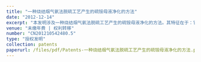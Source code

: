 ```yaml
---
title: "一种烧结烟气氨法脱硫工艺产生的硫铵母液净化的方法"
date: "2012-12-14"
excerpt: "本发明涉及一种烧结烟气氨法脱硫工艺产生的硫铵母液净化的方法。其特征在于：它是在10-45℃，向硫铵母液中加入无机高分子絮凝剂聚合氯化铝或聚合硫酸铝，搅拌分散，然后加入改善絮凝体结构的高分子助凝剂，搅拌分散，再静置充分沉淀，收集上层清液即处理后的硫铵母液，然后将下层沉淀物用板框式压滤机压滤，收集压滤得到的滤液即处理后的硫铵母液，并与前述收集的上层清液合并。该工艺简单，净化效果好；经处理后的硫铵母液体系中基本无絮凝剂和助凝剂残留，因此将其返回至脱硫塔重复使用时不会对脱硫塔内的工艺带来不利影响；成本低廉，便于推广。"
venue: "未缴年费 | 权利转移"
number: "CN201210542480.5"
type: "授权发明"
collection: patents
paperurl: /files/pdf/Patents-一种烧结烟气氨法脱硫工艺产生的硫铵母液净化的方法.pdf
---
```



